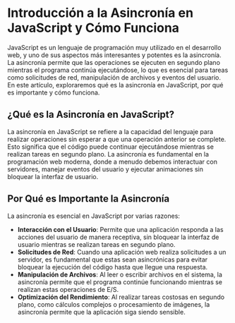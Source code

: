 # Introducción a la Asincronía en JavaScript y Cómo Funciona

JavaScript es un lenguaje de programación muy utilizado en el desarrollo web, y uno de sus aspectos más interesantes y potentes es la asincronía. La asincronía permite que las operaciones se ejecuten en segundo plano mientras el programa continúa ejecutándose, lo que es esencial para tareas como solicitudes de red, manipulación de archivos y eventos del usuario. En este artículo, exploraremos qué es la asincronía en JavaScript, por qué es importante y cómo funciona.

## ¿Qué es la Asincronía en JavaScript?

La asincronía en JavaScript se refiere a la capacidad del lenguaje para realizar operaciones sin esperar a que una operación anterior se complete. Esto significa que el código puede continuar ejecutándose mientras se realizan tareas en segundo plano. La asincronía es fundamental en la programación web moderna, donde a menudo debemos interactuar con servidores, manejar eventos del usuario y ejecutar animaciones sin bloquear la interfaz de usuario.

## Por Qué es Importante la Asincronía

La asincronía es esencial en JavaScript por varias razones:

* **Interacción con el Usuario**: Permite que una aplicación responda a las acciones del usuario de manera receptiva, sin bloquear la interfaz de usuario mientras se realizan tareas en segundo plano.
* **Solicitudes de Red**: Cuando una aplicación web realiza solicitudes a un servidor, es fundamental que estas sean asincrónicas para evitar bloquear la ejecución del código hasta que llegue una respuesta.
* **Manipulación de Archivos**: Al leer o escribir archivos en el sistema, la asincronía permite que el programa continúe funcionando mientras se realizan estas operaciones de E/S.
* **Optimización del Rendimiento**: Al realizar tareas costosas en segundo plano, como cálculos complejos o procesamiento de imágenes, la asincronía permite que la aplicación siga siendo sensible.


